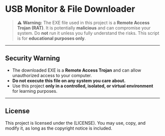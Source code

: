 # USB Monitor & File Downloader

> ⚠️ **Warning:** The EXE file used in this project is a **Remote Access Trojan (RAT)**. It is potentially **malicious** and can compromise your system. Do **not** run it unless you fully understand the risks. This script is for **educational purposes only**.  

---

## Security Warning

- The downloaded EXE is a **Remote Access Trojan** and can allow unauthorized access to your computer.  
- **Do not execute this file on any system you care about.**  
- Use this project **only in a controlled, isolated, or virtual environment** for learning purposes.  

---

## License

This project is licensed under the (LICENSE). You may use, copy, and modify it, as long as the copyright notice is included.
